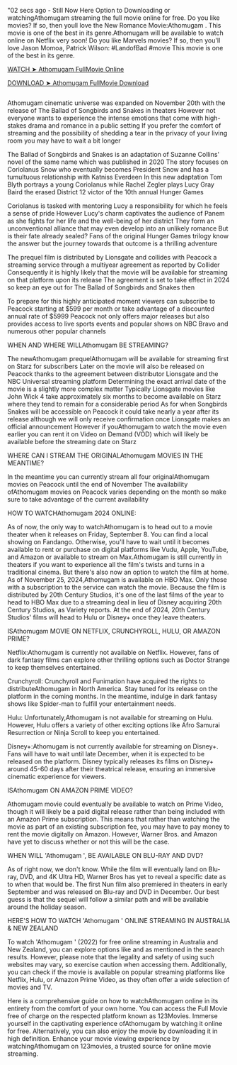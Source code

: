 "02 secs ago - Still Now Here Option to Downloading or watchingAthomugam streaming the full movie online for free. Do you like movies? If so, then youll love the New Romance Movie:Athomugam . This movie is one of the best in its genre.Athomugam will be available to watch online on Netflix very soon! Do you like Marvels movies? If so, then you'll love Jason Momoa, Patrick Wilson: #LandofBad #movie This movie is one of the best in its genre.



[WATCH ➤ Athomugam FullMovie Online](https://sreachbookhere.xyz/watch/tt31124095/athomugam)



[DOWNLOAD ➤ Athomugam FullMovie Download](https://sreachbookhere.xyz/watch/tt31124095/athomugam)


<a href="https://sreachbookhere.xyz/watch/tt31124095/athomugam" rel="nofollow" data-target="animated-image.originalLink"><img src="https://camo.githubusercontent.com/15786e5906b59b147064f232e20c72ab28618fa4cbf81b8f23f58fbc50995f60/68747470733a2f2f62616e676c617264696172792e636f6d2f77702d636f6e74656e742f75706c6f6164732f323032342f30312f6d6f76696568756268712e676966" alt="" data-canonical-src="https://banglardiary.com/wp-content/uploads/2021/01/moviehubhq.gif" style="max-width: 100%; display: inline-block;" data-target="animated-image.originalImage"></a>

Athomugam cinematic universe was expanded on November 20th with the release of The Ballad of Songbirds and Snakes in theaters However not everyone wants to experience the intense emotions that come with high-stakes drama and romance in a public setting If you prefer the comfort of streaming and the possibility of shedding a tear in the privacy of your living room you may have to wait a bit longer

The Ballad of Songbirds and Snakes is an adaptation of Suzanne Collins' novel of the same name which was published in 2020 The story focuses on Coriolanus Snow who eventually becomes President Snow and has a tumultuous relationship with Katniss Everdeen In this new adaptation Tom Blyth portrays a young Coriolanus while Rachel Zegler plays Lucy Gray Baird the erased District 12 victor of the 10th annual Hunger Games

Coriolanus is tasked with mentoring Lucy a responsibility for which he feels a sense of pride However Lucy's charm captivates the audience of Panem as she fights for her life and the well-being of her district They form an unconventional alliance that may even develop into an unlikely romance But is their fate already sealed? Fans of the original Hunger Games trilogy know the answer but the journey towards that outcome is a thrilling adventure

The prequel film is distributed by Lionsgate and collides with Peacock a streaming service through a multiyear agreement as reported by Collider Consequently it is highly likely that the movie will be available for streaming on that platform upon its release The agreement is set to take effect in 2024 so keep an eye out for The Ballad of Songbirds and Snakes then

To prepare for this highly anticipated moment viewers can subscribe to Peacock starting at $599 per month or take advantage of a discounted annual rate of $5999 Peacock not only offers major releases but also provides access to live sports events and popular shows on NBC Bravo and numerous other popular channels

WHEN AND WHERE WILLAthomugam BE STREAMING?

The newAthomugam prequelAthomugam will be available for streaming first on Starz for subscribers Later on the movie will also be released on Peacock thanks to the agreement between distributor Lionsgate and the NBC Universal streaming platform Determining the exact arrival date of the movie is a slightly more complex matter Typically Lionsgate movies like John Wick 4 take approximately six months to become available on Starz where they tend to remain for a considerable period As for when Songbirds Snakes will be accessible on Peacock it could take nearly a year after its release although we will only receive confirmation once Lionsgate makes an official announcement However if youAthomugam to watch the movie even earlier you can rent it on Video on Demand (VOD) which will likely be available before the streaming date on Starz

WHERE CAN I STREAM THE ORIGINALAthomugam MOVIES IN THE MEANTIME?

In the meantime you can currently stream all four originalAthomugam movies on Peacock until the end of November The availability ofAthomugam movies on Peacock varies depending on the month so make sure to take advantage of the current availability

HOW TO WATCHAthomugam 2024 ONLINE:

As of now, the only way to watchAthomugam is to head out to a movie theater when it releases on Friday, September 8. You can find a local showing on Fandango. Otherwise, you'll have to wait until it becomes available to rent or purchase on digital platforms like Vudu, Apple, YouTube, and Amazon or available to stream on Max.Athomugam is still currently in theaters if you want to experience all the film's twists and turns in a traditional cinema. But there's also now an option to watch the film at home. As of November 25, 2024,Athomugam is available on HBO Max. Only those with a subscription to the service can watch the movie. Because the film is distributed by 20th Century Studios, it's one of the last films of the year to head to HBO Max due to a streaming deal in lieu of Disney acquiring 20th Century Studios, as Variety reports. At the end of 2024, 20th Century Studios' films will head to Hulu or Disney+ once they leave theaters.

ISAthomugam MOVIE ON NETFLIX, CRUNCHYROLL, HULU, OR AMAZON PRIME?

Netflix:Athomugam is currently not available on Netflix. However, fans of dark fantasy films can explore other thrilling options such as Doctor Strange to keep themselves entertained.

Crunchyroll: Crunchyroll and Funimation have acquired the rights to distributeAthomugam in North America. Stay tuned for its release on the platform in the coming months. In the meantime, indulge in dark fantasy shows like Spider-man to fulfill your entertainment needs.

Hulu: Unfortunately,Athomugam is not available for streaming on Hulu. However, Hulu offers a variety of other exciting options like Afro Samurai Resurrection or Ninja Scroll to keep you entertained.

Disney+:Athomugam is not currently available for streaming on Disney+. Fans will have to wait until late December, when it is expected to be released on the platform. Disney typically releases its films on Disney+ around 45-60 days after their theatrical release, ensuring an immersive cinematic experience for viewers.

ISAthomugam ON AMAZON PRIME VIDEO?

Athomugam movie could eventually be available to watch on Prime Video, though it will likely be a paid digital release rather than being included with an Amazon Prime subscription. This means that rather than watching the movie as part of an existing subscription fee, you may have to pay money to rent the movie digitally on Amazon. However, Warner Bros. and Amazon have yet to discuss whether or not this will be the case.

WHEN WILL 'Athomugam ', BE AVAILABLE ON BLU-RAY AND DVD?

As of right now, we don't know. While the film will eventually land on Blu-ray, DVD, and 4K Ultra HD, Warner Bros has yet to reveal a specific date as to when that would be. The first Nun film also premiered in theaters in early September and was released on Blu-ray and DVD in December. Our best guess is that the sequel will follow a similar path and will be available around the holiday season.

HERE'S HOW TO WATCH 'Athomugam ' ONLINE STREAMING IN AUSTRALIA & NEW ZEALAND

To watch 'Athomugam ' (2022) for free online streaming in Australia and New Zealand, you can explore options like and  as mentioned in the search results. However, please note that the legality and safety of using such websites may vary, so exercise caution when accessing them. Additionally, you can check if the movie is available on popular streaming platforms like Netflix, Hulu, or Amazon Prime Video, as they often offer a wide selection of movies and TV.

Here is a comprehensive guide on how to watchAthomugam online in its entirety from the comfort of your own home. You can access the Full Movie free of charge on the respected platform known as 123Movies. Immerse yourself in the captivating experience ofAthomugam by watching it online for free. Alternatively, you can also enjoy the movie by downloading it in high definition. Enhance your movie viewing experience by watchingAthomugam on 123movies, a trusted source for online movie streaming.
